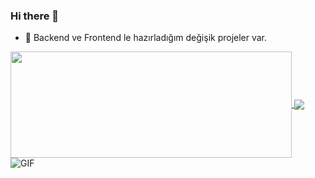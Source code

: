### Hi there 👋


- 🔭 Backend ve Frontend le hazırladığım değişik projeler var.


<a href="https://github.com/berhan10/github-readme-stats">
  <img width=450 height=170 align="center" src="https://github-readme-stats.vercel.app/api?username=berhanserin&theme=midnight-purple&show_icons=true&bg_color=0D1117&hide_border=true" />
</a>

<a href="https://github.com/berhan10/github-readme-stats">
  <img align="center" src="https://github-readme-stats.vercel.app/api/top-langs/?username=berhanserin&theme=midnight-purple&layout=compact&bg_color=0D1117&hide_border=true" />
</a>

 <img align="left" alt="GIF" src="https://i.pinimg.com/originals/e4/26/70/e426702edf874b181aced1e2fa5c6cde.gif" />
<!--
- 🌱 I’m currently learning ...
- 👯 I’m looking to collaborate on ...
- 🤔 I’m looking for help with ...
- 💬 Ask me about ...
- 📫 How to reach me: ...
- 😄 Pronouns: ...
- ⚡ Fun fact: ...
-->
